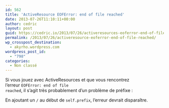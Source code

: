 ```yaml
---
id: 562
title: 'ActiveResource EOFError: end of file reached'
date: 2013-07-26T11:10:11+00:00
author: cedric
layout: post
guid: https://cedric.io/2013/07/26/activeresources-eoferror-end-of-file-reached.html
permalink: /2013/07/26/activeresource-eoferror-end-of-file-reached/
wp_crosspost_destination:
  - akyrho.wordpress.com
wordpress_post_id:
  - "798"
categories:
  - Non classé
---
```

Si vous jouez avec ActiveResources et que vous rencontrez l’erreur <code class="highlighter-rouge">EOFError: end of file reached</code>, il s’agit très probablement d’un problème de préfixe :



En ajoutant un <code class="highlighter-rouge">/</code> au début de <code class="highlighter-rouge">self.prefix</code>, l’erreur devrait disparaître.